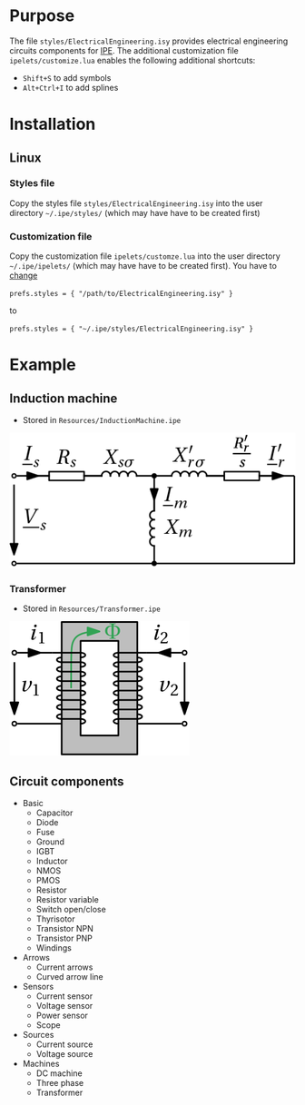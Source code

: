 # Purpose

The file `styles/ElectricalEngineering.isy` provides electrical engineering circuits components for
[IPE](http://ipe.otfried.org/). The additional customization file `ipelets/customize.lua` enables the following additional shortcuts:  

- `Shift+S` to add symbols
- `Alt+Ctrl+I` to add splines  

# Installation

## Linux

### Styles file

Copy the styles file `styles/ElectricalEngineering.isy` into the user directory `~/.ipe/styles/` (which may have have to be created first)

### Customization file

Copy the customization file `ipelets/customze.lua` into the user directory `~/.ipe/ipelets/` (which may have have to be created first). You have to [change](https://github.com/christiankral/ElectricalEngineering.isy/issues/1)

`prefs.styles = { "/path/to/ElectricalEngineering.isy" }`

to

`prefs.styles = { "~/.ipe/styles/ElectricalEngineering.isy" }`

# Example

## Induction machine

- Stored in `Resources/InductionMachine.ipe`

![Induction machine](https://raw.githubusercontent.com/christiankral/ElectricalEngineering.isy/master/Resources/png/InductionMachine.png?raw=true)

### Transformer

- Stored in `Resources/Transformer.ipe`

![Transformer](https://raw.githubusercontent.com/christiankral/ElectricalEngineering.isy/master/Resources/png/Transformer.png?raw=true)


## Circuit components

- Basic
  - Capacitor
  - Diode
  - Fuse
  - Ground
  - IGBT
  - Inductor
  - NMOS
  - PMOS
  - Resistor
  - Resistor variable
  - Switch open/close
  - Thyrisotor
  - Transistor NPN
  - Transistor PNP
  - Windings
- Arrows
  - Current arrows
  - Curved arrow line
- Sensors
  - Current sensor
  - Voltage sensor
  - Power sensor
  - Scope
- Sources
  - Current source
  - Voltage source
- Machines
  - DC machine
  - Three phase
  - Transformer
